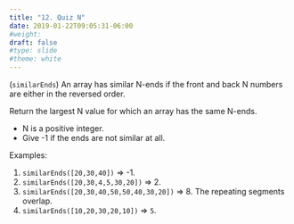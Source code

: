 ```yaml
---
title: "12. Quiz N"
date: 2019-01-22T09:05:31-06:00
#weight: 
draft: false
#type: slide
#theme: white
---
```


(`similarEnds`)
An array has similar N-ends if the front and back N numbers are either
in the reversed order. 

Return the largest N value for which an array has the same N-ends. 

* N is a positive integer.
* Give -1 if the ends are not similar at all.

Examples:

1. `similarEnds([20,30,40])` => -1.
2. `similarEnds([20,30,4,5,30,20])` => 2.
1. `similarEnds([20,30,40,50,50,40,30,20])` => 8. The repeating segments overlap.
2. `similarEnds([10,20,30,20,10])` => `5`.
